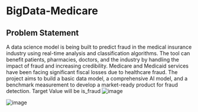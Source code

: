 # BigData-Medicare 

## Problem Statement
A data science model is being built to predict fraud in the medical insurance industry using real-time
analysis and classification algorithms. The tool can benefit patients, pharmacies, doctors, and the industry
by handling the impact of fraud and increasing credibility. Medicare and Medicaid services have been facing
significant fiscal losses due to healthcare fraud. The project aims to build a basic data model, a
comprehensive AI model, and a benchmark measurement to develop a market-ready product for fraud
detection. Target Value will be is_fraud
![image](https://github.com/user-attachments/assets/6e76089b-2659-4f14-9a7a-4d5001a98d6e)

![image](https://github.com/user-attachments/assets/d8238177-9f9c-452b-b33d-f1ffa9cebc90)

